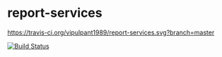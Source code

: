 # report-services

https://travis-ci.org/vipulpant1989/report-services.svg?branch=master

[![Build Status](https://travis-ci.org/vipulpant1989/report-services.svg?branch=master)](https://travis-ci.org/vipulpant1989/report-services)
